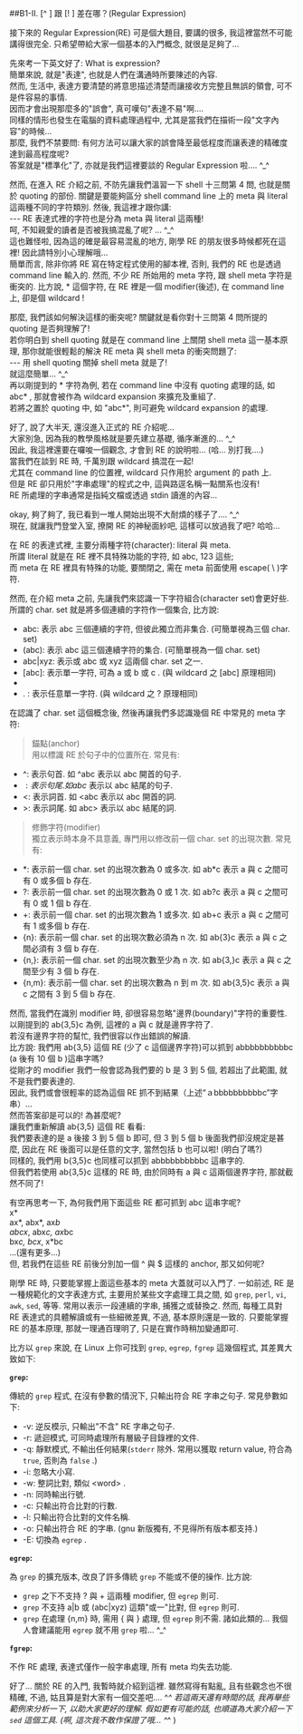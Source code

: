 ##B1-II. [^ ] 跟 [! ] 差在哪？(Regular Expression)

接下來的 Regular Expression(RE) 可是個大題目, 要講的很多, 我這裡當然不可能講得很完全.
只希望帶給大家一個基本的入門概念, 就很是足夠了...

先來考一下英文好了: What is expression?  
簡單來說, 就是"表達", 也就是人們在溝通時所要陳述的內容.  
然而, 生活中, 表達方要清楚的將意思描述清楚而讓接收方完整且無誤的領會, 可不是件容易的事情.  
因而才會出現那麼多的"誤會", 真可嘆句"表達不易"啊....  
同樣的情形也發生在電腦的資料處理過程中, 尤其是當我們在描術一段"文字內容"的時候...  
那麼, 我們不禁要問: 有何方法可以讓大家的誤會降至最低程度而讓表達的精確度達到最高程度呢?  
答案就是"標準化"了, 亦就是我們這裡要談的 Regular Expression 啦....  ^_^

然而, 在進入 RE 介紹之前, 不防先讓我們溫習一下 shell 十三問第 4 問, 也就是關於 quoting 的部份.
關鍵是要能夠區分 shell command line 上的 meta 與 literal 這兩種不同的字符類別.
然後, 我這裡才跟你講:  
--- RE 表達式裡的字符也是分為 meta 與 literal 這兩種!  
呵, 不知親愛的讀者是否被我搞混亂了呢? ...  ^_^  
這也難怪啦, 因為這的確是最容易混亂的地方, 剛學 RE 的朋友很多時候都死在這裡!
因此請特別小心理解哦...  
簡單而言, 除非你將 RE 寫在特定程式使用的腳本裡,
否則, 我們的 RE 也是透過 command line 輸入的.
然而, 不少 RE 所始用的 meta 字符, 跟 shell meta 字符是衝突的.
比方說, * 這個字符, 在 RE 裡是一個 modifier(後述), 在 command line 上, 卻是個 wildcard !

那麼, 我們該如何解決這樣的衝突呢? 關鍵就是看你對十三問第 4 問所提的 quoting 是否夠理解了!  
若你明白到 shell quoting 就是在 command line 上關閉 shell meta 這一基本原理,
那你就能很輕鬆的解決 RE meta 與 shell meta 的衝突問題了:  
--- 用 shell quoting 關掉 shell meta 就是了!  
就這麼簡單...  ^_^  
再以剛提到的 * 字符為例, 若在 command line 中沒有 quoting 處理的話, 如 abc* , 
那就會被作為 wildcard expansion 來擴充及重組了.  
若將之置於 quoting 中, 如 "abc*", 則可避免 wildcard expansion 的處理.

好了, 說了大半天, 還沒進入正式的 RE 介紹呢...   
大家別急, 因為我的教學風格就是要先建立基礎, 循序漸進的...  ^_^  
因此, 我這裡還要在囉唆一個觀念, 才會到 RE 的說明啦... (哈... 別打我....)  
當我們在談到 RE 時, 千萬別跟 wildcard 搞混在一起!  
尤其在 command line 的位置裡, wildcard 只作用於 argument 的 path 上.  
但是 RE 卻只用於"字串處理"的程式之中, 這與路逕名稱一點關系也沒有!  
RE 所處理的字串通常是指純文檔或透過 stdin 讀進的內容...

okay, 夠了夠了, 我已看到一堆人開始出現不大耐煩的樣子了....  ^_^  
現在, 就讓我門登堂入室, 撩開 RE 的神秘面紗吧, 這樣可以放過我了吧? 哈哈...

在 RE 的表達式裡, 主要分兩種字符(character): literal 與 meta.  
所謂 literal 就是在 RE 裡不具特殊功能的字符, 如 abc, 123 這些;  
而 meta 在 RE 裡具有特殊的功能, 要關閉之, 需在 meta 前面使用 escape( \ )字符.  

然而, 在介紹 meta 之前, 先讓我們來認識一下字符組合(character set)會更好些.  
所謂的 char. set 就是將多個連續的字符作一個集合, 比方說:

* abc: 表示 abc 三個連續的字符, 但彼此獨立而非集合. (可簡單視為三個 char. set)
* (abc): 表示 abc 這三個連續字符的集合. (可簡單視為一個 char. set)
* abc|xyz: 表示或 abc 或 xyz 這兩個 char. set 之一. 
* [abc]: 表示單一字符, 可為 a 或 b 或 c . (與 wildcard 之 [abc] 原理相同)
* [^abc]: 表示單一字符, 不為 a 或 b 或 c 即可. (與 wildcard 之 [!abc] 原理相同)
* . : 表示任意單一字符. (與 wildcard 之 ? 原理相同)

在認識了 char. set 這個概念後, 然後再讓我們多認識幾個 RE 中常見的 meta 字符:

> 錨點(anchor)  
用以標識 RE 於句子中的位置所在. 常見有:
* ^: 表示句首. 如 ^abc 表示以 abc 開首的句子.
* $: 表示句尾. 如 abc$ 表示以 abc 結尾的句子.
* \<: 表示詞首. 如 \<abc 表示以 abc 開首的詞.
* \>: 表示詞尾. 如 abc\> 表示以 abc 結尾的詞.

> 修飾字符(modifier)  
獨立表示時本身不具意義, 專門用以修改前一個 char. set 的出現次數. 常見有:
* \*: 表示前一個 char. set 的出現次數為 0 或多次. 如 ab*c 表示 a 與 c 之間可有 0 或多個 b 存在.
* ?: 表示前一個 char. set 的出現次數為 0 或 1 次. 如 ab?c 表示 a 與 c 之間可有 0 或 1 個 b 存在.
* +: 表示前一個 char. set 的出現次數為 1 或多次. 如 ab+c 表示 a 與 c 之間可有 1 或多個 b 存在.
* {n}: 表示前一個 char. set 的出現次數必須為 n 次. 如 ab{3}c 表示 a 與 c 之間必須有 3 個 b 存在.
* {n,}: 表示前一個 char. set 的出現次數至少為 n 次. 如 ab{3,}c 表示 a 與 c 之間至少有 3 個 b 存在.
* {n,m}: 表示前一個 char. set 的出現次數為 n 到 m 次. 如 ab{3,5}c 表示 a 與 c 之間有 3 到 5 個 b 存在.

然而, 當我們在識別 modifier 時, 卻很容易忽略"邊界(boundary)"字符的重要性.  
以剛提到的 ab{3,5}c 為例, 這裡的 a 與 c 就是邊界字符了.  
若沒有邊界字符的幫忙, 我們很容以作出錯誤的解讀.  
比方說: 我們用 ab{3,5} 這個 RE (少了 c 這個邊界字符)可以抓到 abbbbbbbbbbc (a 後有 10 個 b )這串字嗎?  
從剛才的 modifier 我們一般會認為我們要的 b 是 3 到 5 個, 若超出了此範圍, 就不是我們要表達的.  
因此, 我們或會很輕率的認為這個 RE 抓不到結果（上述“ａbbbbbbbbbbc”字串）...  
然而答案卻是可以的! 為甚麼呢?  
讓我們重新解讀 ab{3,5} 這個 RE 看看:  
我們要表達的是 a 後接 3 到 5 個 b 即可, 但 3 到 5 個 b 後面我們卻沒規定是甚麼, 
因此在 RE 後面可以是任意的文字, 當然包括 b 也可以啦! (明白了嗎?)  
同樣的, 我們用 b{3,5}c 也同樣可以抓到 abbbbbbbbbbc 這串字的.  
但我們若使用 ab{3,5}c 這樣的 RE 時, 由於同時有 a 與 c 這兩個邊界字符, 那就截然不同了!  

有空再思考一下, 為何我們用下面這些 RE 都可抓到 abc 這串字呢?  
x*  
ax*, abx*, ax*b  
abcx*, abx*c, ax*bc  
bx*c, bcx*, x*bc  
...(還有更多...)  
但, 若我們在這些 RE 前後分別加一個 ^ 與 $ 這樣的 anchor, 那又如何呢?

剛學 RE 時, 只要能掌握上面這些基本的 meta 大蓋就可以入門了.
一如前述, RE 是一種規範化的文字表達方式, 主要用於某些文字處理工具之間,
如 `grep`, `perl`, `vi`, `awk`, `sed`, 等等. 常用以表示一段連續的字串, 捕獲之或替換之.
然而, 每種工具對 RE 表達式的具體解讀或有一些細微差異, 不過, 基本原則還是一致的.
只要能掌握 RE 的基本原理, 那就一理通百理明了, 只是在實作時稍加變通即可. 

比方以 `grep` 來說, 在 Linux 上你可找到 `grep`, `egrep`, `fgrep` 這幾個程式, 其差異大致如下:

**`grep`:**

傳統的 `grep` 程式, 在沒有參數的情況下, 只輸出符合 RE 字串之句子. 常見參數如下:
* -v: 逆反模示, 只輸出"不含" RE 字串之句子.
* -r: 遞迴模式, 可同時處理所有層級子目錄裡的文件.
* -q: 靜默模式, 不輸出任何結果(`stderr` 除外. 常用以獲取 return value, 符合為 `true`, 否則為 `false` .)
* -i: 忽略大小寫.
* -w: 整詞比對, 類似 \<word\> .
* -n: 同時輸出行號.
* -c: 只輸出符合比對的行數.
* -l: 只輸出符合比對的文件名稱.
* -o: 只輸出符合 RE 的字串. (gnu 新版獨有, 不見得所有版本都支持.)
* -E: 切換為 `egrep` .

**`egrep`:**

為 `grep` 的擴充版本, 改良了許多傳統 `grep` 不能或不便的操作. 比方說:
- `grep` 之下不支持 ? 與 + 這兩種 modifier, 但 `egrep` 則可.
- `grep` 不支持 a|b 或 (abc|xyz) 這類"或一"比對, 但 `egrep` 則可.
- `grep` 在處理 {n,m} 時, 需用 \{ 與 \} 處理, 但 `egrep` 則不需.
諸如此類的... 我個人會建議能用 `egrep` 就不用 `grep` 啦...  ^_^

**`fgrep`:**

不作 RE 處理, 表達式僅作一般字串處理, 所有 meta 均失去功能.

好了...
關於 RE 的入門, 我暫時就介紹到這裡. 
雖然寫得有點亂, 且有些觀念也不很精確, 不過, 姑且算是對大家有一個交差吧.... ^_^
若這兩天還有時間的話, 我再舉些範例來分析一下, 以助大家更好的理解. 
假如更有可能的話, 也順道為大家介紹一下 `sed` 這個工具.
(啊, 這次我不敢作保證了哦... ^_^ )